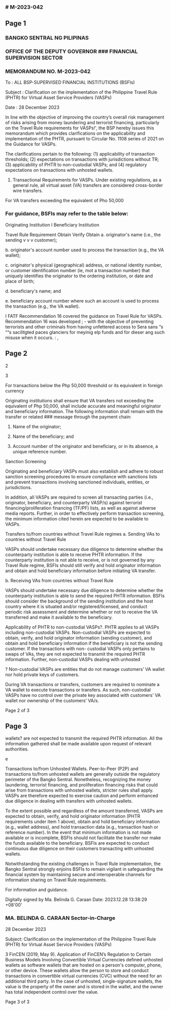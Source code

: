 ### # M-2023-042

## Page 1

### BANGKO SENTRAL NG PILIPINAS

### OFFICE OF THE DEPUTY GOVERNOR ### FINANCIAL SUPERVISION SECTOR

### MEMORANDUM NO. M-2023-042

To : ALL BSP-SUPERVISED FINANCIAL INSTITUTIONS (BSFIs)

Subject : Clarification on the implementation of the Philippine Travel Rule (PHTR) for Virtual Asset Service Providers (VASPs)

Date : 28 December 2023

In line with the objective of improving the country’s overall risk management of risks arising from money laundering and terrorist financing, particularly on the Travel Rule requirements for VASPs!', the BSP hereby issues this memorandum which provides clarifications on the applicability and implementation of the PHTR, pursuant to Circular No. 1108 series of 2021 on the Guidance for VASPs.

The clarifications pertain to the following: (1) applicability of transaction thresholds; (2) expectations on transactions with jurisdictions without TR; (3) applicability of PHTR to non-custodial VASPs; and (4) regulatory expectations on transactions with unhosted wallets.

1. Transactional Requirements for VASPs. Under existing regulations, as a general rule, all virtual asset (VA) transfers are considered cross-border wire transfers.

For VA transfers exceeding the equivalent of Pho 50,000

### For guidance, BSFls may refer to the table below:

Originating Institution I Beneficiary Institution

Travel Rule Requirement Obtain Verify Obtain a. originator's name (i.e., the sending v v v customer);

b. originator's account number used to process the transaction (e.g., the VA wallet);

c. originator's physical (geographical) address, or national identity number, or customer identification number (ie, mot a transaction number) that uniquely identifies the originator to the ordering institution, or date and place of birth;

d. beneficiary's name; and

e. beneficiary account number where such an account is used to process the transaction (e.g., the VA wallet).

I FATF Recommendation 16 covered the guidance on Travel Rule for VASPs. Recommendation 16 was developed ; - with the objective of preventing terrorists and other criminals from having unfettered access to Sera sans “s ““s sacilitgted paces glanciers for meyinig elp funds and for dieser ang such misuse when it occurs. : ,

## Page 2

2

3

For transactions below the Php 50,000 threshold or its equivalent in foreign currency

Originating institutions shall ensure that VA transfers not exceeding the equivalent of Php 50,000, shall include accurate and meaningful originator and beneficiary information. The following information shall remain with the transfer or related ### message through the payment chain:

1. Name of the originator;

2. Name of the beneficiary; and

3. Account number of the originator and beneficiary, or in its absence, a unique reference number.

Sanction Screening

Originating and beneficiary VASPs must also establish and adhere to robust sanction screening procedures to ensure compliance with sanctions lists and prevent transactions involving sanctioned individuals, entities, or jurisdictions.

In addition, all VASPs are required to screen all transacting parties (i.e., originator, beneficiary, and counterparty VASP/s) against terrorist financing/proliferation financing (TF/PF) lists, as well as against adverse media reports. Further, in order to effectively perform transaction screening, the minimum information cited herein are expected to be available to VASPs.

Transfers to/from countries without Travel Rule regimes a. Sending VAs to countries without Travel Rule

VASPs should undertake necessary due diligence to determine whether the counterparty institution is able to receive PHTR information. If the counterparty institution is not able to receive, or is not governed by any Travel Rule regime, BSFIs should still verify and hold originator information and obtain and hold beneficiary information before initiating VA transfer.

b. Receiving VAs from countries without Travel Rule

VASPs should undertake necessary due diligence to determine whether the counterparty institution is able to send the required PHTR information. BSFls should consider the background of the sending institution and the host country where it is situated and/or registered/licensed, and conduct periodic risk assessment and determine whether or not to receive the VA transferred and make it available to the beneficiary.

Applicability of PHTR to non-custodial VASPs?. PHTR applies to all VASPs including non-custodial VASPs. Non-custodial VASPs are expected to obtain, verify, and hold originator information (sending customer), and obtain and hold beneficiary information if the beneficiary is not the sending customer. If the transactions with non- custodial VASPs only pertains to swaps of VAs, they are not expected to transmit the required PHTR information. Further, non-custodial VASPs dealing with unhosted

? Non-custodial VASPs are entities that do not manage customers’ VA wallet nor hold private keys of customers.

During VA transactions or transfers, customers are required to nominate a VA wallet to execute transactions or transfers. As such, non-custodial VASPs have no control over the private key associated with customers’ VA wallet nor ownership of the customers’ VA/s.

Page 2 of 3

## Page 3

wallets? are not expected to transmit the required PHTR information. All the information gathered shall be made available upon request of relevant authorities.

e

Transactions to/from Unhosted Wallets. Peer-to-Peer (P2P) and transactions to/from unhosted wallets are generally outside the regulatory perimeter of the Bangko Sentral. Nonetheless, recognizing the money laundering, terrorist financing, and proliferation financing risks that could arise from transactions with unhosted wallets, stricter rules shall apply. VASPs are therefore expected to exercise caution and perform enhanced due diligence in dealing with transfers with unhosted wallets.

To the extent possible and regardless of the amount transferred, VASPs are expected to obtain, verify, and hold originator information (PHTR requirements under item 1 above), obtain and hold beneficiary information (e.g., wallet address), and hold transaction data (e.g., transaction hash or reference number). In the event that minimum information is not made available or is incomplete, BSFls should not facilitate the transfer nor make the funds available to the beneficiary. BSFIs are expected to conduct continuous due diligence on their customers transacting with unhosted wallets.

Notwithstanding the existing challenges in Travel Rule implementation, the Bangko Sentral strongly enjoins BSFIs to remain vigilant in safeguarding the financial system by maintaining secure and interoperable channels for information sharing on Travel Rule requirements.

For information and guidance.

Digitally signed by Ma. Belinda G. Caraan Date: 2023.12.28 13:38:29 +08'00'

### MA. BELINDA G. CARAAN Sector-in-Charge

28 December 2023

Subject: Clarification on the implementation of the Philippine Travel Rule (PHTR) for Virtual Asset Service Providers (VASPs)

3 FinCEN (2019, May 9). Application of FinCEN’s Regulation to Certain Business Models Involving Convertible Virtual Currencies defined unhosted wallets as software wallets that are hosted on a person's computer, phone, or other device. These wallets allow the person to store and conduct transactions in convertible virtual currencies (CVC) without the need for an additional third party. In the case of unhosted, single-signature wallets, the value is the property of the owner and is stored in the wallet, and the owner has total independent control over the value.

Page 3 of 3 